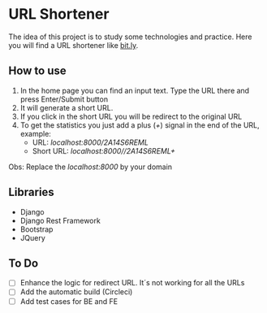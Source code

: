 # URL Shortener

The idea of this project is to study some technologies and practice. Here you will find a URL shortener like [bit.ly](http://bit.ly).

## How to use
1. In the home page you can find an input text. Type the URL there and press Enter/Submit button
2. It will generate a short URL. 
3. If you click in the short URL you will be redirect to the original URL
4. To get the statistics you just add a plus (_+_) signal in the end of the URL, example:
    * URL: _localhost:8000/2A14S6REML_
    * Short URL: _localhost:8000//2A14S6REML+_

Obs: Replace the _localhost:8000_ by your domain


## Libraries
* Django
* Django Rest Framework
* Bootstrap
* JQuery


## To Do
* [ ] Enhance the logic for redirect URL. It´s not working for all the URLs
* [ ] Add the automatic build (Circleci)
* [ ] Add test cases for BE and FE
